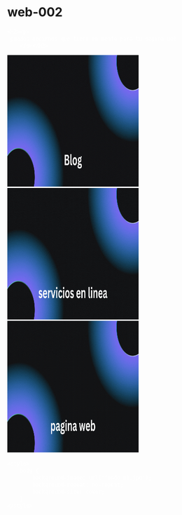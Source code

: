 # web-002
<font color="white"><p style="font-family: 'Arial', sans-serif;">











    <H2><p> 
     puedes decirnos que tiene en mente para tu pagina web 
        </p></H2>

    
 
      
    


<a href="https://ice200626.github.io/web-003/">
  <img src="boton 002.gif" alt="Example GIF" width="300" height="300">
</a>


<a href="https://ice200626.github.io/web-003/">
  <img src="boton 003.gif" alt="Example GIF" width="300" height="300">
</a>

<a href="https://ice200626.github.io/web-003/">
  <img src="boton 004.gif" alt="Example GIF" width="300" height="300"> 
</a>



<html lang="es">
<head>
    <meta charset="UTF-8">
    <meta name="viewport" content="width=device-width, initial-scale=1.0">
  
    <style>
        body {
            background-image: url('fondo n1.jpg');
            background-repeat: no-repeat;
            background-size: cover;
        }
    </style>
</head>
<body>
    <h1></h1>
</body>
</html>
